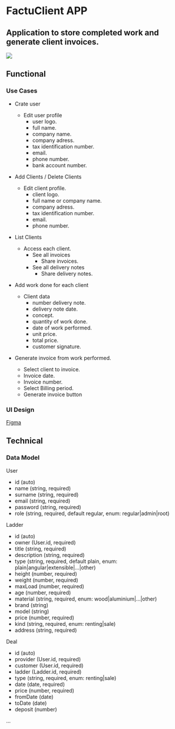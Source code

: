 # FactuClient APP

## Application to store completed work and generate client invoices.

![](https://media1.giphy.com/media/v1.Y2lkPTc5MGI3NjExa3R3MmRvcDR3Znd5N3RoczF4MjV1ZWJrc2t6Y2tuNWt6eWU0ZzV3NyZlcD12MV9pbnRlcm5hbF9naWZfYnlfaWQmY3Q9Zw/FAEEL82CUc1JPBas1V/giphy.webp)

## Functional

### Use Cases

- Crate user
  - Edit user profile
    - user logo.
    - full name.
    - company name.
    - company adress.
    - tax identification number.
    - email.
    - phone number.
    - bank account number.
  
- Add Clients / Delete Clients
  - Edit client profile.
    - client logo.
    - full name or company name.
    - company adress.
    - tax identification number.
    - email.
    - phone number.

- List Clients
  - Access each client.
    - See all invoices
      - Share invoices.
    - See all delivery notes
      - Share delivery notes.

- Add work done for each client
  - Client data
    - number delivery note.
    - delivery note date.
    - concept.
    - quantity of work done.
    - date of work performed.
    - unit price.
    - total price.
    - customer signature.
  
- Generate invoice from work performed.
  - Select client to invoice.
  - Invoice date.
  - Invoice number.
  - Select Billing period.
  - Generate invoice button

### UI Design

[Figma](https://www.figma.com/design/FtmTtX9cZewWlv6yqsj4nu/demo-app?node-id=0-1&t=tNho9NZQl4l4RETJ-0)

## Technical

### Data Model

User

- id (auto)
- name (string, required)
- surname (string, required)
- email (string, required)
- password (string, required)
- role (string, required, default regular, enum: regular|admin|root)

Ladder

- id (auto)
- owner (User.id, required)
- title (string, required)
- description (string, required)
- type (string, required, default plain, enum: plain|angular|extensible|...|other)
- height (number, required)
- weight (number, required)
- maxLoad (number, required)
- age (number, required)
- material (string, required, enum: wood|aluminium|...|other)
- brand (string)
- model (string)
- price (number, required)
- kind (string, required, enum: renting|sale)
- address (string, required)

Deal

- id (auto)
- provider (User.id, required)
- customer (User.id, required)
- ladder (Ladder.id, required)
- type (string, required, enum: renting|sale)
- date (date, required)
- price (number, required)
- fromDate (date)
- toDate (date)
- deposit (number)

...

